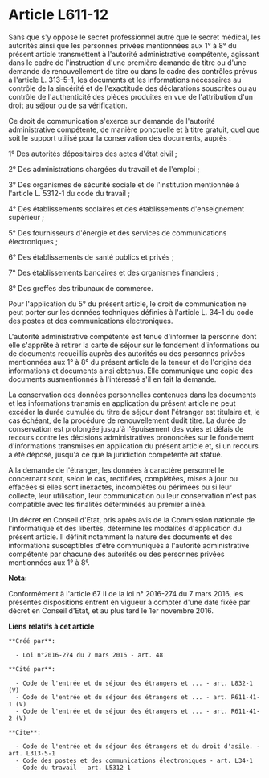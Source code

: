 # Article L611-12

Sans que s'y oppose le secret professionnel autre que le secret médical, les autorités ainsi que les personnes privées
mentionnées aux 1° à 8° du présent article transmettent à l'autorité administrative compétente, agissant dans le cadre de
l'instruction d'une première demande de titre ou d'une demande de renouvellement de titre ou dans le cadre des contrôles
prévus à l'article L. 313-5-1, les documents et les informations nécessaires au contrôle de la sincérité et de l'exactitude
des déclarations souscrites ou au contrôle de l'authenticité des pièces produites en vue de l'attribution d'un droit au
séjour ou de sa vérification. 

Ce droit de communication s'exerce sur demande de l'autorité administrative compétente, de manière ponctuelle et à titre
gratuit, quel que soit le support utilisé pour la conservation des documents, auprès : 

1° Des autorités dépositaires des actes d'état civil ; 

2° Des administrations chargées du travail et de l'emploi ; 

3° Des organismes de sécurité sociale et de l'institution mentionnée à l'article L. 5312-1 du code du travail ; 

4° Des établissements scolaires et des établissements d'enseignement supérieur ; 

5° Des fournisseurs d'énergie et des services de communications électroniques ; 

6° Des établissements de santé publics et privés ; 

7° Des établissements bancaires et des organismes financiers ; 

8° Des greffes des tribunaux de commerce. 

Pour l'application du 5° du présent article, le droit de communication ne peut porter sur les données techniques définies à
l'article L. 34-1 du code des postes et des communications électroniques. 

L'autorité administrative compétente est tenue d'informer la personne dont elle s'apprête à retirer la carte de séjour sur le
fondement d'informations ou de documents recueillis auprès des autorités ou des personnes privées mentionnées aux 1° à 8° du
présent article de la teneur et de l'origine des informations et documents ainsi obtenus. Elle communique une copie des
documents susmentionnés à l'intéressé s'il en fait la demande. 

La conservation des données personnelles contenues dans les documents et les informations transmis en application du présent
article ne peut excéder la durée cumulée du titre de séjour dont l'étranger est titulaire et, le cas échéant, de la procédure
de renouvellement dudit titre. La durée de conservation est prolongée jusqu'à l'épuisement des voies et délais de recours
contre les décisions administratives prononcées sur le fondement d'informations transmises en application du présent article
et, si un recours a été déposé, jusqu'à ce que la juridiction compétente ait statué. 

A la demande de l'étranger, les données à caractère personnel le concernant sont, selon le cas, rectifiées, complétées, mises
à jour ou effacées si elles sont inexactes, incomplètes ou périmées ou si leur collecte, leur utilisation, leur communication
ou leur conservation n'est pas compatible avec les finalités déterminées au premier alinéa. 

Un décret en Conseil d'Etat, pris après avis de la Commission nationale de l'informatique et des libertés, détermine les
modalités d'application du présent article. Il définit notamment la nature des documents et des informations susceptibles
d'être communiqués à l'autorité administrative compétente par chacune des autorités ou des personnes privées mentionnées aux
1° à 8°.

**Nota:**

Conformément à l'article 67 II de la loi n° 2016-274 du 7 mars 2016, les présentes dispositions entrent en vigueur à compter
d'une date fixée par décret en Conseil d'Etat, et au plus tard le 1er novembre 2016.

**Liens relatifs à cet article**

	**Créé par**:

	  - Loi n°2016-274 du 7 mars 2016 - art. 48

	**Cité par**:

	  - Code de l'entrée et du séjour des étrangers et ... - art. L832-1 (V)
	  - Code de l'entrée et du séjour des étrangers et ... - art. R611-41-1 (V)
	  - Code de l'entrée et du séjour des étrangers et ... - art. R611-41-2 (V)

	**Cite**:

	  - Code de l'entrée et du séjour des étrangers et du droit d'asile. - art. L313-5-1
	  - Code des postes et des communications électroniques - art. L34-1
	  - Code du travail - art. L5312-1
